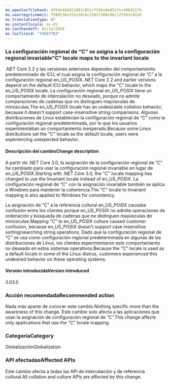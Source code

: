 ```yaml
---
ms.openlocfilehash: d35de48dd22003c851cf5dba9e8517ec48b9217b
ms.sourcegitcommit: 7588136e355e10cbc2582f389c90c127363c02a5
ms.translationtype: HT
ms.contentlocale: es-ES
ms.lasthandoff: 03/14/2020
ms.locfileid: "74567783"
---
```

### <a name="c-locale-maps-to-the-invariant-locale"></a><span data-ttu-id="f319d-101">La configuración regional de “C” se asigna a la configuración regional invariable</span><span class="sxs-lookup"><span data-stu-id="f319d-101">"C" locale maps to the invariant locale</span></span>

<span data-ttu-id="f319d-102">.NET Core 2.2 y las versiones anteriores dependen del comportamiento predeterminado de ICU, el cual asigna la configuración regional de “C” a la configuración regional en_US_POSIX.</span><span class="sxs-lookup"><span data-stu-id="f319d-102">.NET Core 2.2 and earlier versions depend on the default ICU behavior, which maps the "C" locale to the en_US_POSIX locale.</span></span> <span data-ttu-id="f319d-103">La configuración regional en_US_POSIX tiene un comportamiento de intercalación no deseado, porque no admite comparaciones de cadenas que no distinguen mayúsculas de minúsculas.</span><span class="sxs-lookup"><span data-stu-id="f319d-103">The en_US_POSIX locale has an undesirable collation behavior, because it doesn't support case-insensitive string comparisons.</span></span> <span data-ttu-id="f319d-104">Algunas distribuciones de Linux establecían la configuración regional de “C” como la configuración regional predeterminada, por lo que los usuarios experimentaban un comportamiento inesperado.</span><span class="sxs-lookup"><span data-stu-id="f319d-104">Because some Linux distributions set the "C" locale as the default locale, users were experiencing unexpected behavior.</span></span>

#### <a name="change-description"></a><span data-ttu-id="f319d-105">Descripción del cambio</span><span class="sxs-lookup"><span data-stu-id="f319d-105">Change description</span></span>

<span data-ttu-id="f319d-106">A partir de .NET Core 3.0, la asignación de la configuración regional de “C” ha cambiado para usar la configuración regional invariable en lugar de en_US_POSIX.</span><span class="sxs-lookup"><span data-stu-id="f319d-106">Starting with .NET Core 3.0, the "C" locale mapping has changed to use the Invariant locale instead of en_US_POSIX.</span></span> <span data-ttu-id="f319d-107">La configuración regional de “C” con la asignación invariable también se aplica a Windows para mantener la coherencia.</span><span class="sxs-lookup"><span data-stu-id="f319d-107">The "C" locale to Invariant mapping is also applied to Windows for consistency.</span></span>

<span data-ttu-id="f319d-108">La asignación de “C” a la referencia cultural en_US_POSIX causaba confusión entre los clientes porque en_US_POSIX no admite operaciones de ordenación y búsqueda de cadenas que no distinguen mayúsculas de minúsculas.</span><span class="sxs-lookup"><span data-stu-id="f319d-108">Mapping "C" to en_US_POSIX culture caused customer confusion, because en_US_POSIX doesn't support case insensitive sorting/searching string operations.</span></span> <span data-ttu-id="f319d-109">Dado que la configuración regional de “C” se usa como configuración regional predeterminada en algunas de las distribuciones de Linux, los clientes experimentaron este comportamiento no deseado en estos sistemas operativos.</span><span class="sxs-lookup"><span data-stu-id="f319d-109">Because the "C" locale is used as a default locale in some of the Linux distros, customers experienced this undesired behavior on these operating systems.</span></span>

#### <a name="version-introduced"></a><span data-ttu-id="f319d-110">Versión introducida</span><span class="sxs-lookup"><span data-stu-id="f319d-110">Version introduced</span></span>

<span data-ttu-id="f319d-111">3.0</span><span class="sxs-lookup"><span data-stu-id="f319d-111">3.0</span></span>

### <a name="recommended-action"></a><span data-ttu-id="f319d-112">Acción recomendada</span><span class="sxs-lookup"><span data-stu-id="f319d-112">Recommended action</span></span>

<span data-ttu-id="f319d-113">Nada más aparte de conocer este cambio.</span><span class="sxs-lookup"><span data-stu-id="f319d-113">Nothing specific more than the awareness of this change.</span></span> <span data-ttu-id="f319d-114">Este cambio solo afecta a las aplicaciones que usan la asignación de configuración regional de “C”.</span><span class="sxs-lookup"><span data-stu-id="f319d-114">This change affects only applications that use the "C" locale mapping.</span></span>

### <a name="category"></a><span data-ttu-id="f319d-115">Categoría</span><span class="sxs-lookup"><span data-stu-id="f319d-115">Category</span></span>

<span data-ttu-id="f319d-116">Globalización</span><span class="sxs-lookup"><span data-stu-id="f319d-116">Globalization</span></span>

### <a name="affected-apis"></a><span data-ttu-id="f319d-117">API afectadas</span><span class="sxs-lookup"><span data-stu-id="f319d-117">Affected APIs</span></span>

<span data-ttu-id="f319d-118">Este cambio afecta a todas las API de intercalación y de referencia cultural.</span><span class="sxs-lookup"><span data-stu-id="f319d-118">All collation and culture APIs are affected by this change.</span></span>

<!--

-->
